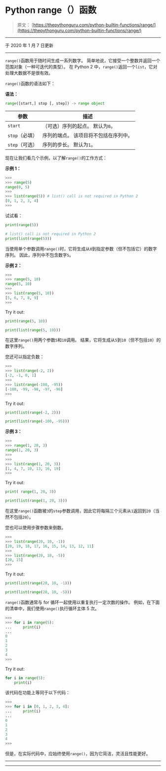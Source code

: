 # Python range（）函数

> 原文： [https://thepythonguru.com/python-builtin-functions/range/](https://thepythonguru.com/python-builtin-functions/range/)

* * *

于 2020 年 1 月 7 日更新

* * *

`range()`函数用于随时间生成一系列数字。 简单地说，它接受一个整数并返回一个范围对象（一种可迭代的类型）。 在 Python 2 中，`range()`返回一个`list`，它对处理大数据不是很有效。

`range()`函数的语法如下：

**语法：**

```py
range([start,] stop [, step]) -> range object

```

| 参数 | 描述 |
| --- | --- |
| `start` | （可选）序列的起点。 默认为`0`。 |
| `stop`（必填） | 序列的端点。 该项目将不包括在序列中。 |
| `step`（可选） | 序列的步长。 默认为`1`。 |

现在让我们看几个示例，以了解`range()`的工作方式：

**示例 1：**

```py
>>> 
>>> range(5)
range(0, 5)
>>> 
>>> list(range(5)) # list() call is not required in Python 2
[0, 1, 2, 3, 4]
>>>

```

试试看：

```py
print(range(5))

# list() call is not required in Python 2 
print(list(range(5))) 
```

当使用单个参数调用`range()`时，它将生成从`0`到指定参数（但不包括它）的数字序列。 因此，序列中不包含数字`5`。

**示例 2：**

```py
>>>
>>> range(5, 10)
range(5, 10)
>>> 
>>> list(range(5, 10))
[5, 6, 7, 8, 9]
>>>

```

Try it out:

```py
print(range(5, 10))

print(list(range(5, 10))) 
```

在这里`range()`用两个参数`5`和`10`调用。 结果，它将生成从`5`到`10`（但不包括`10`）的数字序列。

您还可以指定负数：

```py
>>> 
>>> list(range(-2, 2))
[-2, -1, 0, 1]
>>> 
>>> list(range(-100, -95))
[-100, -99, -98, -97, -96]
>>>

```

Try it out:

```py
print(list(range(-2, 2)))

print(list(range(-100, -95))) 
```

**示例 3：**

```py
>>> 
>>> range(1, 20, 3)
range(1, 20, 3)
>>> 
>>> 
>>> list(range(1, 20, 3))
[1, 4, 7, 10, 13, 16, 19]
>>>

```

Try it out:

```py
print( range(1, 20, 3))

print(list(range(1, 20, 3))) 
```

在这里`range()`函数被`3`的`step`参数调用，因此它将每隔三个元素从`1`返回到`20`（当然不包括`20`）。

您也可以使用步骤参数来倒数。

```py
>>> 
>>> list(range(20, 10, -1))
[20, 19, 18, 17, 16, 15, 14, 13, 12, 11]
>>> 
>>> list(range(20, 10, -5))
[20, 15]
>>>

```

Try it out:

```py
print(list(range(20, 10, -1)))

print(list(range(20, 10, -5))) 
```

`range()`函数通常与 for 循环一起使用以重复执行一定次数的操作。 例如，在下面的清单中，我们使用`range()`执行循环主体 5 次。

```py
>>> 
>>> for i in range(5):
...     print(i)
... 
0
1
2
3
4
>>>

```

Try it out:

```py
for i in range(5):
    print(i) 
```

该代码在功能上等同于以下代码：

```py
>>> 
>>> for i in [0, 1, 2, 3, 4]:
...     print(i)
... 
0
1
2
3
4
>>>

```

但是，在实际代码中，应始终使用`range()`，因为它简洁，灵活且性能更好。

* * *

* * *